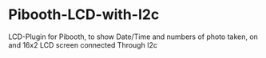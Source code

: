 # Pibooth-LCD-with-I2c
LCD-Plugin for Pibooth, to show Date/Time and numbers of photo taken, on and 16x2 LCD screen connected Through I2c
